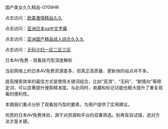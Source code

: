 国产美女久久精品-0709HR

点击访问：<a href="https://heiliao2dmwwy.pages.dev">欧美激情精品久久</a>

点击访问：<a href="https://heiliaoe8ajia.pages.dev">亚洲日本va中文字幕</a>

点击访问：<a href="https://heiliaoow5kzm.pages.dev">亚洲国产精品成人综合久久久</a>

点击访问：<a href="https://heiliaowzu4ur.pages.dev">无码少妇一区二区三区</a>


日本AV免费 - 观看技巧型深度解析

当前网络上的日本AV免费资源虽多，但真正高质量、更新快的站点并不多。

提高搜索效率的最佳方式是使用关键词组合，比如“高清”、“无码”、“剧情向”等限定词，可以显著提升搜索精准度。与此同时，收藏和标记功能也极大提升了重复观看的便利性。

本期我们重点分析了观看技巧型的要素，为用户提供了实用建议。

优质的日本AV免费体验，源于对资源和平台的双重筛选。别再盲目试错，选对方法才是关键。



<span style="display:none;">[Canonical link]( https://github.com/ht20250709/654352 ）</span>
